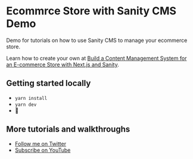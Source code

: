 # Ecommrce Store with Sanity CMS Demo

Demo for tutorials on how to use Sanity CMS to manage your ecommerce store.

Learn how to create your own at [Build a Content Management System for an E-commerce Store with Next.js and Sanity](https://egghead.io/learn/ecommerce/build-a-content-management-system-for-an-e-commerce-store-with-nextjs-and-sanity).

## Getting started locally
* `yarn install`
* `yarn dev`
* 🚀

## More tutorials and walkthroughs
* [Follow me on Twitter](https://twitter.com/colbyfayock)
* [Subscribe on YouTube](https://www.youtube.com/colbyfayock)
